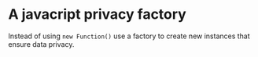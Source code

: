 # A javacript privacy factory

Instead of using `new Function()` use a factory to create new instances that ensure data privacy.
